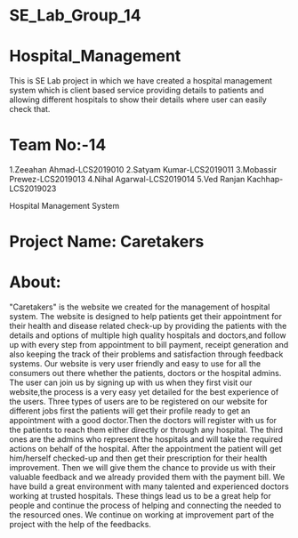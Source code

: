# SE_Lab_Group_14
 
# Hospital_Management
This is SE Lab project in which we have created a hospital management system which is client based service providing details to patients and allowing different hospitals to show their details where user can easily check that.

# Team No:-14
1.Zeeahan Ahmad-LCS2019010
2.Satyam Kumar-LCS2019011
3.Mobassir Prewez-LCS2019013
4.Nihal Agarwal-LCS2019014
5.Ved Ranjan Kachhap-LCS2019023

Hospital Management System

# Project Name: Caretakers


# About: 
"Caretakers" is the website we created for the management of hospital system.
The website is designed to help patients get their appointment for their health and disease related check-up by providing the patients with the details and options of multiple high quality hospitals and doctors,and follow up with every step from appointment to bill payment, receipt generation and also keeping the track of their problems and satisfaction through feedback systems.
Our website is very user friendly and easy to use for all the consumers out there whether the patients, doctors or the hospital admins.
The user can join us by signing up with us when they first visit our website,the process is a very easy yet detailed for the best experience of the users.
Three types of users are to be registered on our website for different jobs first the patients will get their profile ready to get an appointment with a good doctor.Then the doctors will register with us for the patients to reach them either directly or through any hospital.
The third ones are the admins who represent the hospitals and will take the required actions on behalf of the hospital.
After the appointment the patient will get him/herself checked-up and then get their prescription for their health improvement.
Then we will give them the chance to provide us with their valuable feedback and we already provided them with the payment bill.
We have build a great environment with many talented and experienced doctors working at trusted hospitals.
These things lead us to be a great help for people and continue the process of helping and connecting the needed to the resourced ones.
We continue on working at improvement part of the project with the help of the feedbacks.

